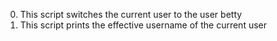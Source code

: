 0. This script switches the current user to the user betty
1. This script prints the effective username of the current user 
